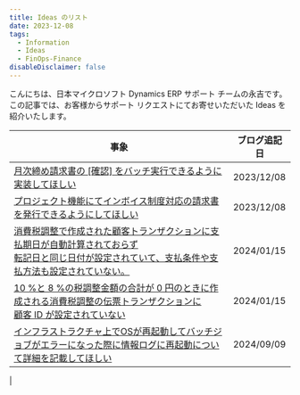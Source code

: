 ```yaml
---
title: Ideas のリスト
date: 2023-12-08
tags:
  - Information
  - Ideas
  - FinOps-Finance
disableDisclaimer: false
---
```


こんにちは、日本マイクロソフト Dynamics ERP サポート チームの永吉です。  
この記事では、お客様からサポート リクエストにてお寄せいただいた Ideas を紹介いたします。

<!-- more -->
| 事象 | ブログ追記日 |
| ---- | ---- |
| [月次締め請求書の [確認] をバッチ実行できるように実装してほしい](https://experience.dynamics.com/ideas/idea/?ideaid=adbf5832-ee6b-ee11-a81c-6045bd860893) | 2023/12/08 |  
| [プロジェクト機能にてインボイス制度対応の請求書を発行できるようにしてほしい](https://experience.dynamics.com/ideas/idea/?ideaid=6abad8dc-3293-ee11-a81c-000d3a7e6e50) | 2023/12/08 |  
| [消費税調整で作成された顧客トランザクションに支払期日が自動計算されておらず<br>転記日と同じ日付が設定されていて、支払条件や支払方法も設定されていない。](https://experience.dynamics.com/ideas/idea/?ideaid=d1f95876-f4b0-ee11-92bd-6045bdaf814b) | 2024/01/15 |  
| [10 %と 8 %の税調整金額の合計が 0 円のときに作成される消費税調整の伝票トランザクションに<br>顧客 ID が設定されていない](https://experience.dynamics.com/ideas/idea/?ideaid=fd1411fd-06b1-ee11-92bd-6045bdaf814b) | 2024/01/15 |  
| [インフラストラクチャ上でOSが再起動してバッチジョブがエラーになった際に情報ログに再起動について詳細を記載してほしい](https://experience.dynamics.com/ideas/idea/?ideaid=9affbb88-256c-ef11-a4e6-6045bd834b4f) | 2024/09/09
|